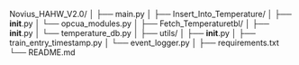 Novius_HAHW_V2.0/
│
├── main.py
│
├── Insert_Into_Temperature/
│   ├── __init__.py
│   └── opcua_modules.py
│
├── Fetch_Temperaturetbl/
│   ├── __init__.py
│   └── temperature_db.py
│
├── utils/
│   ├── __init__.py
│   ├── train_entry_timestamp.py
│   └── event_logger.py
│
├── requirements.txt
└── README.md
